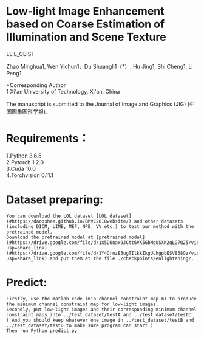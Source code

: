 # Low-light Image Enhancement based on Coarse Estimation of Illumination and Scene Texture

LLIE_CEIST

Zhao Minghua1, Wen Yichun1，Du Shuangli1（*）, Hu Jing1, Shi Cheng1, Li Peng1

*Corresponding Author  
 1 Xi'an University of Technology, Xi'an, China

The manuscript is submitted to the Journal of Image and Graphics (JIG) (中国图象图形学报).

# Requirements：
1.Python 3.6.5  
2.Pytorch 1.2.0  
3.Cuda 10.0  
4.Torchvision 0.11.1  

# Dataset preparing:
	You can download the LOL dataset [LOL dataset](#https://daooshee.github.io/BMVC2018website/) and other datasets (including DICM, LIME, MEF, NPE, VV etc.) to test our method with the pretrained model.
	Download the pretrained model at [pretrained model](#https://drive.google.com/file/d/1x5DUnax9JCtt6VX5GbMgUSXK2qLG7Q25/view?usp=share_link) (#https://drive.google.com/file/d/1Y4OrnzE5ugTIlkkIkgULhgpbESV838Gz/view?usp=share_link) and put them at the file ./checkpoints/enlightening/.
	
# Predict:
	Firstly, use the matlab code (min channel constraint map.m) to produce the minimum channel constraint map for low-light images.
	Secondly, put low-light images and their corresponding minimum channel constraint maps into ../test_dataset/testA and ../test_dataset/testC ( And you should keep whatever one image in ../test_dataset/testB and ../test_dataset/testD to make sure program can start.)
	Then run Python predict.py
